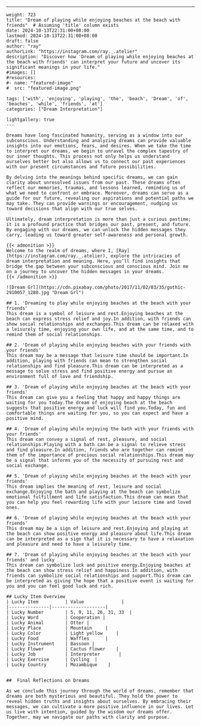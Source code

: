---
    weight: 723
    title: "Dream of playing while enjoying beaches at the beach with friends"  # Assuming 'title' column exists
    date: 2024-10-13T22:31:00+08:00
    lastmod: 2024-10-13T22:31:00+08:00
    draft: false
    author: "ray"
    authorLink: "https://instagram.com/ray._.atelier"
    description: "Discover how 'Dream of playing while enjoying beaches at the beach with friends' can interpret your future and uncover its significant meanings in your life."
    #images: []
    #resources:
    #- name: "featured-image"
    #  src: "featured-image.png"
    
    tags: ['with', 'enjoying', 'playing', 'the', 'beach', 'Dream', 'of', 'beaches', 'while', 'friends', 'at']
    categories: ["Dream Interpretation"]
    
    lightgallery: true
    ---
    
    Dreams have long fascinated humanity, serving as a window into our subconscious. Understanding and analyzing dreams can provide valuable insights into our emotions, fears, and desires. When we take the time to interpret our dreams, we begin to unravel the complex tapestry of our inner thoughts. This process not only helps us understand ourselves better but also allows us to connect our past experiences with our present circumstances and future possibilities.
    
    By delving into the meanings behind specific dreams, we can gain clarity about unresolved issues from our past. These dreams often reflect our memories, traumas, and lessons learned, reminding us of what we need to confront or embrace. Moreover, dreams can serve as a guide for our future, revealing our aspirations and potential paths we may take. They can provide warnings or encouragement, nudging us toward decisions that align with our true selves.
    
    Ultimately, dream interpretation is more than just a curious pastime; it is a profound practice that bridges our past, present, and future. By engaging with our dreams, we can unlock the hidden messages they carry, leading us toward greater self-awareness and personal growth.
    
    {{< admonition >}}
    Welcome to the realm of dreams, where I, [Ray](https://instagram.com/ray._.atelier), explore the intricacies of dream interpretation and meaning. Here, you’ll find insights that bridge the gap between your subconscious and conscious mind. Join me on a journey to uncover the hidden messages in your dreams.
    {{< /admonition >}}
    
    ![Dream Grl](https://cdn.pixabay.com/photo/2017/11/02/03/35/gothic-2910057_1280.jpg "Dream Grl")
    
    ## 1. 'Dreaming to play while enjoying beaches at the beach with your friends'
    This dream is a symbol of leisure and rest.Enjoying beaches at the beach can express stress relief and joy.In addition, with friends can show social relationships and exchanges.This dream can be relaxed with a leisurely time, enjoying your own life, and at the same time, and to remind them of social relationships.
    
    ## 2. 'Dream of playing while enjoying beaches with your friends with your friends'
    This dream may be a message that leisure time should be important.In addition, playing with friends can mean to strengthen social relationships and find pleasure.This dream can be interpreted as a message to solve stress and find positive energy and pursue an environment full of love and friendship.
    
    ## 3. 'Dream of playing while enjoying beaches at the beach with your friends'
    This dream can give you a feeling that happy and happy things are waiting for you today.The dream of enjoying beach at the beach suggests that positive energy and luck will find you.Today, fun and comfortable things are waiting for you, so you can expect and have a positive mind.
    
    ## 4. 'Dream of playing while enjoying the bath with your friends with your friends'
    This dream can convey a signal of rest, pleasure, and social relationships.Playing with a bath can be a signal to relieve stress and find pleasure.In addition, friends who are together can remind them of the importance of precious social relationships.This dream may be a signal that informs you of the necessity of pursuing rest and social exchange.
    
    ## 5. 'Dream of playing while enjoying beaches at the beach with your friends'
    This dream implies the meaning of rest, leisure and social exchange.Enjoying the bath and playing at the beach can symbolize emotional fulfillment and life satisfaction.This dream can mean that you can help you feel rewarding life with your leisure time and loved ones.
    
    ## 6. 'Dream of playing while enjoying beaches at the beach with your friends'
    This dream may be a sign of leisure and rest.Enjoying and playing at the beach can show positive energy and pleasure about life.This dream can be interpreted as a sign that it is necessary to have a relaxation and pleasure and need to have a leisurely time.
    
    ## 7. 'Dream of playing while enjoying beaches at the beach with your friends' and lucky
    This dream can symbolize luck and positive energy.Enjoying beaches at the beach can show stress relief and happiness.In addition, with friends can symbolize social relationships and support.This dream can be interpreted as giving the hope that a positive event is waiting for you and you can feel good luck and rich.
    
    ## Lucky Item Overview
    | Lucky Item          | Value              |
    |---------------|--------------------|
    | Lucky Number        | 5, 9, 11, 26, 31, 33  |
    | Lucky Word          | Cooperation |
    | Lucky Animal        | Otter |
    | Lucky Place         | Mountain     |
    | Lucky Color         | Light yellow     |
    | Lucky Food          | Waffles      |
    | Lucky Instrument    | Bassoon |
    | Lucky Flower        | Cactus Flower    |
    | Lucky Job           | Interpreter       |
    | Lucky Exercise      | Cycling  |
    | Lucky Country       | Mozambique    |
    
    
    ##  Final Reflections on Dreams
    
    As we conclude this journey through the world of dreams, remember that dreams are both mysterious and beautiful. They hold the power to reveal hidden truths and insights about ourselves. By embracing their messages, we can cultivate a more positive influence in our lives. Let us live with intention, guided by the wisdom our dreams offer. Together, may we navigate our paths with clarity and purpose.
    